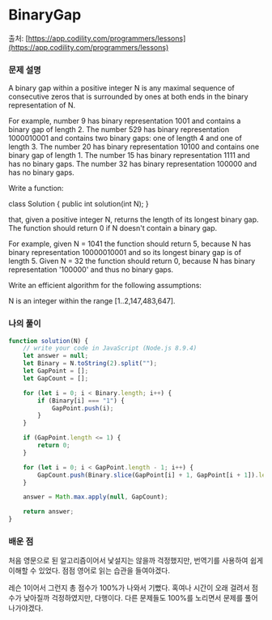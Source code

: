 # BinaryGap

출처: [https://app.codility.com/programmers/lessons](https://app.codility.com/programmers/lessons)

### 문제 설명

A binary gap within a positive integer N is any maximal sequence of consecutive zeros that is surrounded by ones at both ends in the binary representation of N.

For example, number 9 has binary representation 1001 and contains a binary gap of length 2. The number 529 has binary representation 1000010001 and contains two binary gaps: one of length 4 and one of length 3. The number 20 has binary representation 10100 and contains one binary gap of length 1. The number 15 has binary representation 1111 and has no binary gaps. The number 32 has binary representation 100000 and has no binary gaps.

Write a function:

class Solution { public int solution(int N); }

that, given a positive integer N, returns the length of its longest binary gap. The function should return 0 if N doesn't contain a binary gap.

For example, given N = 1041 the function should return 5, because N has binary representation 10000010001 and so its longest binary gap is of length 5. Given N = 32 the function should return 0, because N has binary representation '100000' and thus no binary gaps.

Write an efficient algorithm for the following assumptions:

N is an integer within the range [1..2,147,483,647].

### 나의 풀이

```javascript
function solution(N) {
    // write your code in JavaScript (Node.js 8.9.4)
    let answer = null;
    let Binary = N.toString(2).split("");
    let GapPoint = [];
    let GapCount = [];

    for (let i = 0; i < Binary.length; i++) {
        if (Binary[i] === "1") {
            GapPoint.push(i);
        }
    }

    if (GapPoint.length <= 1) {
        return 0;
    }

    for (let i = 0; i < GapPoint.length - 1; i++) {
        GapCount.push(Binary.slice(GapPoint[i] + 1, GapPoint[i + 1]).length);
    }

    answer = Math.max.apply(null, GapCount);

    return answer;
}
```

### 배운 점

처음 영문으로 된 알고리즘이어서 낯설지는 않을까 걱정했지만, 번역기를 사용하여 쉽게 이해할 수 있었다. 점점 영어로 읽는 습관을 들여야겠다.

레슨 1이어서 그런지 총 점수가 100%가 나와서 기뻤다. 혹여나 시간이 오래 걸려서 점수가 낮아질까 걱정하였지만, 다행이다. 다른 문제들도 100%를 노리면서 문제를 풀어나가야겠다.
